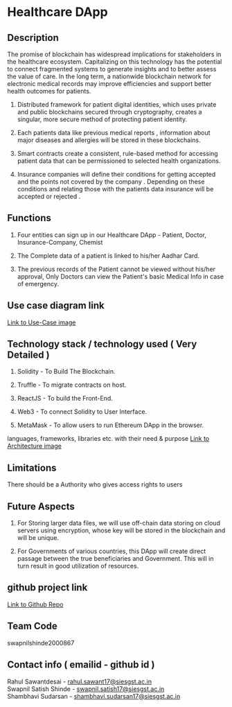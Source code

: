 # Healthcare DApp 

## Description
The promise of blockchain has widespread implications for stakeholders in the healthcare ecosystem. Capitalizing on this technology has the potential to connect fragmented systems to generate insights and to better assess the value of care. In the long term, a nationwide blockchain network for electronic medical records may improve efficiencies and support better health outcomes for patients.

1. Distributed framework for patient digital identities, which uses private and public blockchains secured through cryptography, creates a singular, more secure method of protecting patient identity. 

2. Each patients data like previous medical reports , information about major diseases and allergies will be stored in these blockchains. 

3. Smart contracts create a consistent, rule-based method for accessing patient data that can be permissioned to selected health organizations.

4. Insurance companies will define their conditions for getting accepted and the points not covered by the company . Depending on these conditions and relating those with the patients data insurance will be accepted or rejected .

## Functions
1. Four entities can sign up in our Healthcare DApp - Patient, Doctor, Insurance-Company, Chemist

2. The Complete data of a patient is linked to his/her Aadhar Card. 

3. The previous records of the Patient cannot be viewed without his/her approval, Only Doctors can view the Patient's basic Medical Info in case of emergency.

## Use case diagram link 
<a href="https://drive.google.com/open?id=14kzH1gJpAuNz15HFI496wV_5edvLcLgY">Link to Use-Case image</a>

## Technology stack / technology used ( Very Detailed )
1. Solidity - To Build The Blockchain.

2. Truffle - To migrate contracts on host.

3. ReactJS - To build the Front-End.

4. Web3 - To connect Solidity to User Interface.

5. MetaMask - To allow users to run Ethereum DApp in the browser.

languages, frameworks, libraries etc. with their need & purpose
<a href="https://drive.google.com/open?id=1T3EwNbwruCJioGM-7HgeXvzXxDaaU4wN">Link to Architecture image</a>

## Limitations
There should be a Authority who gives access rights to users

## Future Aspects
1. For Storing larger data files, we will use off-chain data storing on cloud servers using encryption, whose key will be stored in the blockchain and will be unique.

2. For Governments of various countries, this DApp will create direct passage between the true beneficiaries and Government. This will in turn result in good utilization of resources.

## github project link
<a href="https://github.com/rsd511/HealthBuddy-DApp">Link to Github Repo</a>

## Team Code  
swapnilshinde2000867

## Contact info ( emailid - github id )
Rahul Sawantdesai - rahul.sawant17@siesgst.ac.in  
Swapnil Satish Shinde - swapnil.satish17@siesgst.ac.in  
Shambhavi Sudarsan - shambhavi.sudarsan17@siesgst.ac.in  


